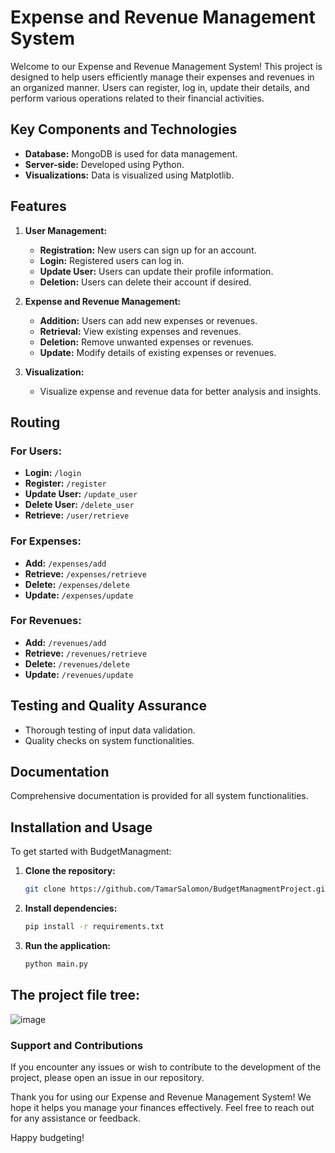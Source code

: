 # Expense and Revenue Management System

Welcome to our Expense and Revenue Management System! This project is designed to help users efficiently manage their expenses and revenues in an organized manner. Users can register, log in, update their details, and perform various operations related to their financial activities.

## Key Components and Technologies

- **Database:** MongoDB is used for data management.
- **Server-side:** Developed using Python.
- **Visualizations:** Data is visualized using Matplotlib.

## Features

1. **User Management:**
   - **Registration:** New users can sign up for an account.
   - **Login:** Registered users can log in.
   - **Update User:** Users can update their profile information.
   - **Deletion:** Users can delete their account if desired.

2. **Expense and Revenue Management:**
   - **Addition:** Users can add new expenses or revenues.
   - **Retrieval:** View existing expenses and revenues.
   - **Deletion:** Remove unwanted expenses or revenues.
   - **Update:** Modify details of existing expenses or revenues.

3. **Visualization:**
   - Visualize expense and revenue data for better analysis and insights.

## Routing

### For Users:
  - **Login:** `/login`
  - **Register:** `/register`
  - **Update User:** `/update_user`
  - **Delete User:** `/delete_user`
  - **Retrieve:** `/user/retrieve`

### For Expenses:
  - **Add:** `/expenses/add`
  - **Retrieve:** `/expenses/retrieve`
  - **Delete:** `/expenses/delete`
  - **Update:** `/expenses/update`

### For Revenues:
  - **Add:** `/revenues/add`
  - **Retrieve:** `/revenues/retrieve`
  - **Delete:** `/revenues/delete`
  - **Update:** `/revenues/update`

## Testing and Quality Assurance

- Thorough testing of input data validation.
- Quality checks on system functionalities.

## Documentation

Comprehensive documentation is provided for all system functionalities.

## Installation and Usage

To get started with BudgetManagment:

1. **Clone the repository:**
   ```sh
   git clone https://github.com/TamarSalomon/BudgetManagmentProject.git

2. **Install dependencies:**
   ```sh
   pip install -r requirements.txt


3. **Run the application:**
   ```sh
   python main.py

## The project file tree:
![image](https://github.com/TamarSalomon/BudgetManagmentProject/assets/152272661/1a9debde-3b9d-4102-8fa4-79f7fe9be278)





### Support and Contributions
  If you encounter any issues or wish to contribute to the development of the project, please open an issue in our repository.

  Thank you for using our Expense and Revenue Management System! We hope it helps you manage your finances effectively. Feel free to reach out for any assistance or feedback.

  Happy budgeting!


